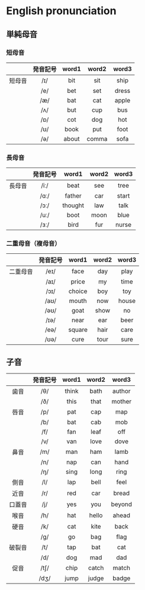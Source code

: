 # English pronunciation

## 単純母音

### 短母音
|          | 発音記号 |  word1  | word2 | word3 |
| :------: | :------: | :-----: | :---: | :---: |
|  短母音  |   /ɪ/    |   bit   |  sit  | ship  |
|          |   /e/    |   bet   |  set  | dress |
|          |   /æ/    |   bat   |  cat  | apple |
|          |   /ʌ/    |   but   |  cup  |  bus  |
|          |   /ɒ/    |   cot   |  dog  |  hot  |
|          |   /ʊ/    |  book   |  put  | foot  |
|          |   /ə/    |  about  | comma | sofa  |

### 長母音
|          | 発音記号 |  word1  | word2 | word3 |
| :------: | :------: | :-----: | :---: | :---: |
|  長母音  |   /iː/   |  beat   |  see  | tree  |
|          |   /ɑː/   | father  |  car  | start |
|          |   /ɔː/   | thought |  law  | talk  |
|          |   /uː/   |  boot   | moon  | blue  |
|          |   /ɜː/   |  bird   |  fur  | nurse |

### 二重母音（複母音）
|          | 発音記号 |  word1  | word2 | word3 |
| :------: | :------: | :-----: | :---: | :---: |
| 二重母音 |   /eɪ/   |  face   |  day  | play  |
|          |   /aɪ/   |  price  |  my   | time  |
|          |   /ɔɪ/   | choice  |  boy  |  toy  |
|          |   /aʊ/   |  mouth  |  now  | house |
|          |   /əʊ/   |  goat   | show  |  no   |
|          |   /ɪə/   |  near   |  ear  | beer  |
|          |   /eə/   | square  | hair  | care  |
|          |   /ʊə/   |  cure   | tour  | sure  |

## 子音
|          | 発音記号 |  word1  | word2 | word3 |
| :------: | :------: | :-----: | :---: | :---: |
歯音|/θ/|think|	bath|	author|
||/ð/|this|	that|	mother|
唇音|/p/|pat|	cap|	map|
||/b/|bat|	cab|	mob|
||/f/|fan|	leaf|	off|
||/v/|van|	love|	dove|
鼻音|/m/|man|	ham|	lamb|
||/n/|nap|	can|	hand|
||/ŋ/|sing|	long|	ring|
側音|/l/|lap|	bell|	feel|
近音|/r/|red|	car|	bread|
口蓋音|/j/|yes|	you|	beyond|
喉音|/h/|hat|	hello|	ahead|
硬音|/k/|cat|	kite|	back|
||/g/|go|	bag|	flag|
破裂音|/t/|tap|	bat|	cat|
||/d/|dog|	mad|	dad|
促音|/tʃ/|chip|	catch|	match|
||/dʒ/|jump|	judge|	badge|